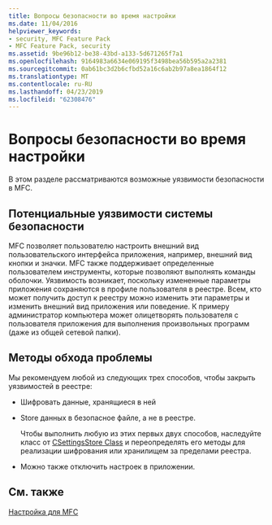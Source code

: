 ```yaml
---
title: Вопросы безопасности во время настройки
ms.date: 11/04/2016
helpviewer_keywords:
- security, MFC Feature Pack
- MFC Feature Pack, security
ms.assetid: 9be96b12-be38-43bd-a133-5d671265f7a1
ms.openlocfilehash: 9164983a6634e069195f3498bea56b595a2a2381
ms.sourcegitcommit: 0ab61bc3d2b6cfbd52a16c6ab2b97a8ea1864f12
ms.translationtype: MT
ms.contentlocale: ru-RU
ms.lasthandoff: 04/23/2019
ms.locfileid: "62308476"
---
```

# <a name="security-implications-of-customization"></a>Вопросы безопасности во время настройки

В этом разделе рассматриваются возможные уязвимости безопасности в MFC.

## <a name="potential-security-weakness"></a>Потенциальные уязвимости системы безопасности

MFC позволяет пользователю настроить внешний вид пользовательского интерфейса приложения, например, внешний вид кнопки и значки. MFC также поддерживает определенные пользователем инструменты, которые позволяют выполнять команды оболочки. Уязвимость возникает, поскольку измененные параметры приложения сохраняются в профиле пользователя в реестре. Всем, кто может получить доступ к реестру можно изменить эти параметры и изменить внешний вид приложения или поведение. К примеру администратор компьютера может олицетворять пользователя с пользователя приложения для выполнения произвольных программ (даже из общей сетевой папки).

## <a name="workarounds"></a>Методы обхода проблемы

Мы рекомендуем любой из следующих трех способов, чтобы закрыть уязвимостей в реестре:

- Шифровать данные, хранящиеся в ней

- Store данных в безопасное файле, а не в реестре.

   Чтобы выполнить любую из этих первых двух способов, наследуйте класс от [CSettingsStore Class](../mfc/reference/csettingsstore-class.md) и переопределять его методы для реализации шифрования или хранилищем за пределами реестра.

- Можно также отключить настроек в приложении.

## <a name="see-also"></a>См. также

[Настройка для MFC](../mfc/customization-for-mfc.md)
